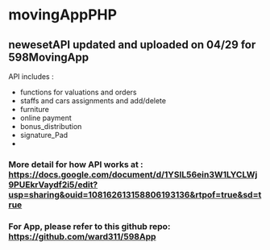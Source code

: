 # movingAppPHP

## newesetAPI updated and uploaded on 04/29 for 598MovingApp
API includes : 
* functions for valuations and orders
* staffs and cars assignments and add/delete
* furniture
* online payment
* bonus_distribution
* signature_Pad
* 
### More detail for how API works at : https://docs.google.com/document/d/1YSlL56ein3W1LYCLWj9PUEkrVaydf2i5/edit?usp=sharing&ouid=108162613158806193136&rtpof=true&sd=true
### For App, please refer to this github repo: https://github.com/ward311/598App
